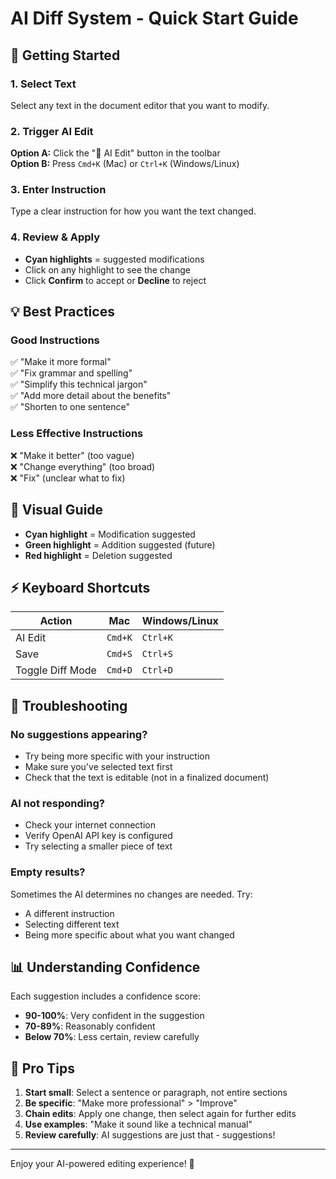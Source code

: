 # AI Diff System - Quick Start Guide

## 🚀 Getting Started

### 1. Select Text
Select any text in the document editor that you want to modify.

### 2. Trigger AI Edit
**Option A:** Click the "🧪 AI Edit" button in the toolbar  
**Option B:** Press `Cmd+K` (Mac) or `Ctrl+K` (Windows/Linux)

### 3. Enter Instruction
Type a clear instruction for how you want the text changed.

### 4. Review & Apply
- **Cyan highlights** = suggested modifications
- Click on any highlight to see the change
- Click **Confirm** to accept or **Decline** to reject

## 💡 Best Practices

### Good Instructions
✅ "Make it more formal"  
✅ "Fix grammar and spelling"  
✅ "Simplify this technical jargon"  
✅ "Add more detail about the benefits"  
✅ "Shorten to one sentence"  

### Less Effective Instructions
❌ "Make it better" (too vague)  
❌ "Change everything" (too broad)  
❌ "Fix" (unclear what to fix)  

## 🎨 Visual Guide

- **Cyan highlight** = Modification suggested
- **Green highlight** = Addition suggested (future)
- **Red highlight** = Deletion suggested

## ⚡ Keyboard Shortcuts

| Action | Mac | Windows/Linux |
|--------|-----|---------------|
| AI Edit | `Cmd+K` | `Ctrl+K` |
| Save | `Cmd+S` | `Ctrl+S` |
| Toggle Diff Mode | `Cmd+D` | `Ctrl+D` |

## 🔧 Troubleshooting

### No suggestions appearing?
- Try being more specific with your instruction
- Make sure you've selected text first
- Check that the text is editable (not in a finalized document)

### AI not responding?
- Check your internet connection
- Verify OpenAI API key is configured
- Try selecting a smaller piece of text

### Empty results?
Sometimes the AI determines no changes are needed. Try:
- A different instruction
- Selecting different text
- Being more specific about what you want changed

## 📊 Understanding Confidence

Each suggestion includes a confidence score:
- **90-100%**: Very confident in the suggestion
- **70-89%**: Reasonably confident
- **Below 70%**: Less certain, review carefully

## 🎯 Pro Tips

1. **Start small**: Select a sentence or paragraph, not entire sections
2. **Be specific**: "Make more professional" > "Improve"
3. **Chain edits**: Apply one change, then select again for further edits
4. **Use examples**: "Make it sound like a technical manual"
5. **Review carefully**: AI suggestions are just that - suggestions!

---

Enjoy your AI-powered editing experience! 🎉 